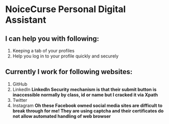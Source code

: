 # NoiceCurse Personal Digital Assistant

## I can help you with following:

1. Keeping a tab of your profiles
2. Help you log in to your profile quickly and securely

## Currently I work for following websites:

1. GitHub
2. LinkedIn
**LinkedIn Security mechanism is that their submit button is inaccessible normally by class, id or name but I cracked it via Xpath**
3. Twitter
4. Instagram
**Oh these Facebook owned social media sites are difficult to break through for me! They are using captcha and their certificates do not allow automated handling of web browser**
